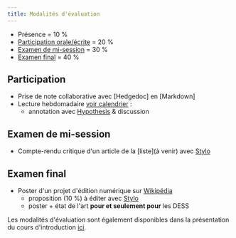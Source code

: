 ```yaml
--- 
title: Modalités d'évaluation
---
```


- Présence = 10 %
- [Participation orale/écrite](https://mmellet.github.io/fra3826_2021/modalites/#participation) = 20 %
- [Examen de mi-session](https://mmellet.github.io/fra3826_2021/modalites/#examen-de-mi-session) = 30 %
- [Examen final](https://mmellet.github.io/fra3826_2021/modalites/#examen-final) = 40 %

## Participation 

- Prise de note collaborative avec [Hedgedoc] en [Markdown]
- Lecture hebdomadaire [voir calendrier](https://mmellet.github.io/fra3826_2021/seances/seance1/#pr%c3%a9sentation-du-calendrier) : 
  - annotation avec [Hypothesis](https://mmellet.github.io/fra3826_2021/documentation/#hypothesis) & discussion


## Examen de mi-session 

- Compte-rendu critique d'un article de la [liste](à venir) avec [Stylo](https://mmellet.github.io/fra3826_2021/documentation/#stylo)

## Examen final 

- Poster d'un projet d'édition numérique sur [Wikipédia](https://mmellet.github.io/fra3826_2021/documentation/#wikip%c3%a9dia)
  - proposition (10 %) à éditer avec [Stylo](https://mmellet.github.io/fra3826_2021/documentation/#stylo)
  - poster + état de l'art **pour et seulement pour** les DESS

Les modalités d'évaluation sont également disponibles dans la présentation du cours d'introduction [ici](https://mmellet.github.io/fra3826_2021/seances/seance1/#pr%c3%a9sentation-des-modalit%c3%a9s-d%c3%a9valuation).